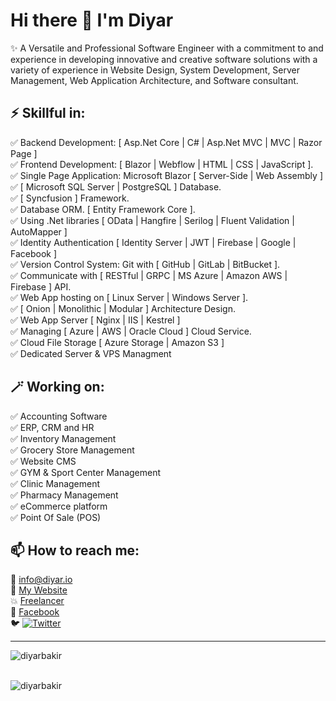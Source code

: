 # Hi there 👋 I'm Diyar

✨ A Versatile and Professional Software Engineer with a commitment to and experience in developing innovative and creative software solutions with a variety of experience in Website Design, System Development, Server Management, Web Application Architecture, and Software consultant.

## ⚡ **Skillful in:**    
✅ Backend Development: [ Asp.Net Core | C# | Asp.Net MVC | MVC | Razor Page ]  
✅ Frontend Development: [ Blazor | Webflow | HTML | CSS | JavaScript ].  
✅ Single Page Application: Microsoft Blazor [ Server-Side | Web Assembly ]  
✅ [ Microsoft SQL Server | PostgreSQL ] Database.  
✅ [ Syncfusion ] Framework.  
✅ Database ORM. [ Entity Framework Core ].  
✅ Using .Net libraries [ OData | Hangfire | Serilog | Fluent Validation | AutoMapper ]  
✅ Identity Authentication [ Identity Server | JWT | Firebase | Google | Facebook ]  
✅ Version Control System: Git with [ GitHub | GitLab | BitBucket ].  
✅ Communicate with [ RESTful | GRPC | MS Azure | Amazon AWS | Firebase ] API.  
✅ Web App hosting on [ Linux Server | Windows Server ].  
✅ [ Onion | Monolithic | Modular ] Architecture Design.  
✅ Web App Server [ Nginx | IIS | Kestrel ]  
✅ Managing [ Azure | AWS | Oracle Cloud ] Cloud Service.  
✅ Cloud File Storage [ Azure Storage | Amazon S3 ]  
✅ Dedicated Server & VPS Managment  
 
 ## 🪄 **Working on:** 
✅ Accounting Software   
✅ ERP, CRM and HR   
✅ Inventory Management   
✅ Grocery Store Management   
✅ Website CMS   
✅ GYM & Sport Center Management  
✅ Clinic Management  
✅ Pharmacy Management  
✅ eCommerce platform  
✅ Point Of Sale (POS)  
 
## 📫 **How to reach me:**  
📧 info@diyar.io  
🔗 [My Website](https://diyar.io)  
💥 [Freelancer](https://www.freelancer.com/u/DiyarBakr)  
🔗 [Facebook](https://www.facebook.com/DiyarBakirQaradaxy)  
🐦 [![Twitter](https://img.shields.io/twitter/follow/Diyar_Bakir_?label=Follow%20%40Diyar_Bakir_&style=social)](https://twitter.com/Diyar_Bakir_)  


<hr/>

<div>
  <img align="center" src="https://github-readme-stats.vercel.app/api?username=diyarbakir&show_icons=true&theme=dark" alt="diyarbakir" />
<div/>

<br />

<p><img align="center" src="https://github-readme-streak-stats.herokuapp.com/?user=diyarbakir&" alt="diyarbakir" /></p>


